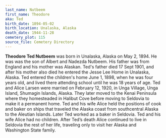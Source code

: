 ```yaml
---
last_name: Nutbeem
first_name: Theodore
aka: Ted
birth_date: 1894-05-02
birth_location: Unalaska, Alaska
death_date: 1944-11-28
cemetery_plot: 115
source_file: Cemetery Directory
---
```

**Theodore  Ted Nutbeem** was born in Unalaska, Alaska on May 2, 1894. He was was the son of Albert and Nadezda Nutbeem. His father was from England and his mother was Alaskan. Ted's father died 17 Sept 1901, and after his mother also died he entered the Jesse Lee Home in Unalaska, Alaska. Ted entered the children's home June 1, 1898, when he was four years old, and lived there attending school until he was 18 years of age. Ted and Alice Larsen were married on February 12, 1920, in Unga Village, Unga Island, Shumagin Islands, Alaska. They later moved to the Kenai Peninsula where they homesteaded in Halibut Cove before moving to Seldovia to make it a permanent home. Ted and his wife Alice held the positions of cook and baker on ships that traveled the Alaska coast from southcentral Alaska to the Aleutian Islands. Later Ted worked as a baker in Seldovia. Ted and his wife Alice had no children.  After Ted’s death Alice continued to live in Seldovia the rest of her life, traveling only to visit her Alaska and Washington State family.



